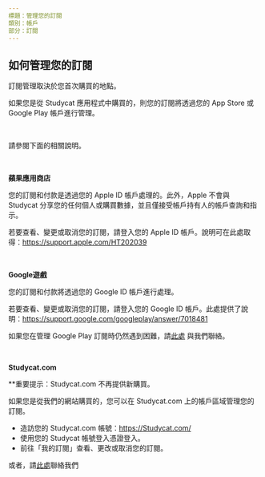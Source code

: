 ```yaml
---
標題：管理您的訂閱
類別：帳戶
部分：訂閱
---
```

## 如何管理您的訂閱


訂閱管理取決於您首次購買的地點。


如果您是從 Studycat 應用程式中購買的，則您的訂閱將透過您的 App Store 或 Google Play 帳戶進行管理。


 


請參閱下面的相關說明。


 


**蘋果應用商店**


您的訂閱和付款是透過您的 Apple ID 帳戶處理的。此外，Apple 不會與 Studycat 分享您的任何個人或購買數據，並且僅接受帳戶持有人的帳戶查詢和指示。


若要查看、變更或取消您的訂閱，請登入您的 Apple ID 帳戶。說明可在此處取得：<https://support.apple.com/HT202039>


 


**Google遊戲**


您的訂閱和付款將透過您的 Google ID 帳戶進行處理。


若要查看、變更或取消您的訂閱，請登入您的 Google ID 帳戶。此處提供了說明：<https://support.google.com/googleplay/answer/7018481>


如果您在管理 Google Play 訂閱時仍然遇到困難，請[此處](https://help.Studycat.com/hc/en-us/requests/new) 與我們聯絡。


 


**Studycat.com**


**重要提示：Studycat.com 不再提供新購買。


如果您是從我們的網站購買的，您可以在 Studycat.com 上的帳戶區域管理您的訂閱。


* 造訪您的 Studycat.com 帳號：<https://Studycat.com/>
* 使用您的 Studycat 帳號登入憑證登入。
* 前往「我的訂閱」查看、更改或取消您的訂閱。


或者，請[此處](https://help.Studycat.com/hc/en-us/requests/new)聯絡我們